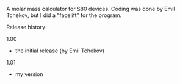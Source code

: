 A molar mass calculator for S80 devices. Coding was done by Emil Tchekov, but I did a "facelift" for the program.

Release history

1.00

- the initial release (by Emil Tchekov)

1.01

- my version
